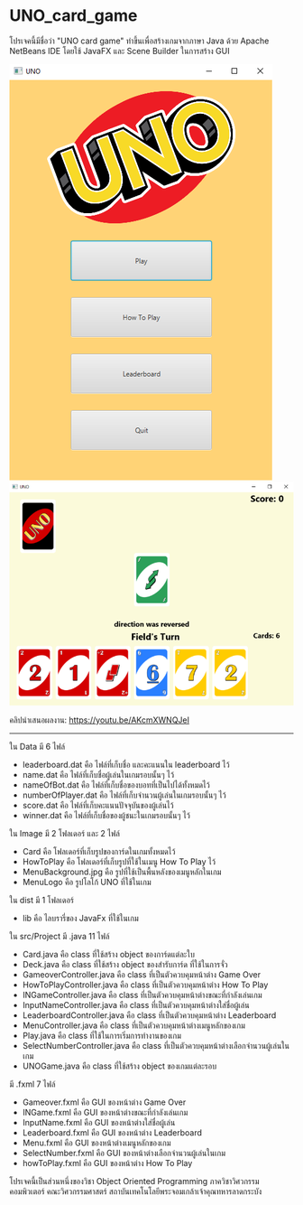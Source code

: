 # UNO_card_game
โปรเจคนี้มีชื่อว่า "UNO card game" ทำขึ้นเพื่อสร้างเกมจากภาษา Java ด้วย Apache NetBeans IDE โดยใช้ JavaFX และ Scene Builder ในการสร้าง GUI

![alt text](https://github.com/tsunafield1/UNO_card_game/blob/master/Example.png?raw=true)
![alt text](https://github.com/tsunafield1/UNO_card_game/blob/master/Example2.png?raw=true)

คลิปนำเสนอผลงาน: https://youtu.be/AKcmXWNQJeI

---------------------------

ใน Data มี 6 ไฟล์
- leaderboard.dat คือ ไฟล์ที่เก็บชื่อ และคะแนนใน leaderboard ไว้
- name.dat คือ ไฟล์ที่เก็บชื่อผู้เล่นในเกมรอบนั้นๆ ไว้
- nameOfBot.dat คือ ไฟล์ที่เก็บชื่อของบอทที่เป็นไปได้ทั้งหมดไว้
- numberOfPlayer.dat คือ ไฟล์ที่เก็บจำนวนผู้เล่นในเกมรอบนั้นๆ ไว้
- score.dat คือ ไฟล์ที่เก็บคะแนนปัจจุบันของผู้เล่นไว้
- winner.dat คือ ไฟล์ที่เก็บชื่อของผู้ชนะในเกมรอบนั้นๆ ไว้

ใน Image มี 2 โฟลเดอร์ และ 2 ไฟล์
- Card คือ โฟลเดอร์ที่เก็บรูปของการ์ดในเกมทั้งหมดไว้
- HowToPlay คือ โฟลเดอร์ที่เก็บรูปที่ใช้ในเมนู How To Play ไว้
- MenuBackground.jpg คือ รูปที่ใช้เป็นพื้นหลังของเมนูหลักในเกม
- MenuLogo คือ รูปโลโก้ UNO ที่ใช้ในเกม

ใน dist มี 1 โฟลเดอร์
- lib คือ ไลบรารี่ของ JavaFx ที่ใช้ในเกม

ใน src/Project มี .java 11 ไฟล์
- Card.java คือ class ที่ใช้สร้าง object ของการ์ดแต่ละใบ
- Deck.java คือ class ที่ใช้สร้าง object ของสำรับการ์ด ที่ใช้ในการจั่ว
- GameoverController.java คือ class ที่เป็นตัวควบคุมหน้าต่าง Game Over
- HowToPlayController.java คือ class ที่เป็นตัวควบคุมหน้าต่าง How To Play
- INGameController.java คือ class ที่เป็นตัวควบคุมหน้าต่างขณะที่กำลังเล่นเกม
- InputNameController.java คือ class ที่เป็นตัวควบคุมหน้าต่างใส่ชื่อผู้เล่น
- LeaderboardController.java คือ class ที่เป็นตัวควบคุมหน้าต่าง Leaderboard
- MenuController.java คือ class ที่เป็นตัวควบคุมหน้าต่างเมนูหลักของเกม
- Play.java คือ class ที่ใช้ในการเริ่มการทำงานของเกม
- SelectNumberController.java คือ class ที่เป็นตัวควบคุมหน้าต่างเลือกจำนวนผู้เล่นในเกม
- UNOGame.java คือ class ที่ใช้สร้าง object ของเกมแต่ละรอบ

มี .fxml 7 ไฟล์
- Gameover.fxml คือ GUI ของหน้าต่าง Game Over
- INGame.fxml คือ GUI ของหน้าต่างขณะที่กำลังเล่นเกม
- InputName.fxml คือ GUI ของหน้าต่างใส่ชื่อผู้เล่น
- Leaderboard.fxml คือ GUI ของหน้าต่าง Leaderboard
- Menu.fxml คือ GUI ของหน้าต่างเมนูหลักของเกม
- SelectNumber.fxml คือ GUI ของหน้าต่างเลือกจำนวนผู้เล่นในเกม
- howToPlay.fxml คือ GUI ของหน้าต่าง How To Play

โปรเจคนี้เป็นส่วนหนึ่งของวิชา Object Oriented Programming ภาควิชาวิศวกรรมคอมพิวเตอร์ คณะวิศวกรรมศาสตร์ สถาบันเทคโนโลยีพระจอมเกล้าเจ้าคุณทหารลาดกระบัง
